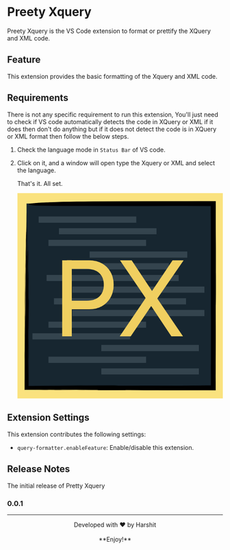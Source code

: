 # Preety Xquery

Preety Xquery is the VS Code extension to format or prettify the XQuery and XML code.

## Feature

This extension provides the basic formatting of the Xquery and XML code.

## Requirements

There is not any specific requirement to run this extension, You'll just need to check if VS code automatically detects the code in XQuery or XML if it does then don't do anything but if it does not detect the code is in XQuery or XML format then follow the below steps.

1. Check the language mode in `Status Bar` of VS code.

2. Click on it, and a window will open type the Xquery or XML and select the language.

   That's it. All set.

   [![Watch the video](media/Pretty-Xquery.png)](media/languageMode.mov)
   
## Extension Settings

This extension contributes the following settings:

* `query-formatter.enableFeature`: Enable/disable this extension.

## Release Notes

The initial release of Pretty Xquery

### 0.0.1

---

<div align="center"> Developed with ❤️ by Harshit </div>
<br>
<div align="center"> **Enjoy!** </div>

